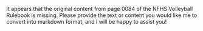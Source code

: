 It appears that the original content from page 0084 of the NFHS Volleyball Rulebook is missing. Please provide the text or content you would like me to convert into markdown format, and I will be happy to assist you!